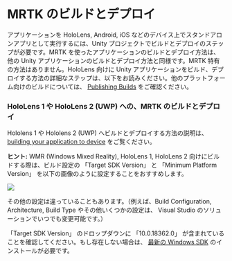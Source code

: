 # MRTK のビルドとデプロイ
アプリケーションを HoloLens, Android, iOS などのデバイス上でスタンドアロンアプリとして実行するには、Unity プロジェクトでビルドとデプロイのステップが必要です。MRTK を使ったアプリケーションのビルドとデプロイ方法は、他の Unity アプリケーションのビルドとデプロイ方法と同様です。MRTK 特有の方法はありません。HoloLens 向けに Unity アプリケーションをビルド、デプロイする方法の詳細なステップは、以下をお読みください。他のプラットフォーム向けのビルドについては、 [Publishing Builds](https://docs.unity3d.com/Manual/PublishingBuilds.html) をご確認ください。

### HoloLens 1 や HoloLens 2 (UWP) への、MRTK のビルドとデプロイ
Hololens 1 や Hololens 2 (UWP) へビルドとデプロイする方法の説明は、[building your application to device](https://docs.microsoft.com/en-us/windows/mixed-reality/mrlearning-base-ch1#build-your-application-to-your-device) をご覧ください。

**ヒント:** WMR (Windows Mixed Reality), HoloLens 1, HoloLens 2 向けにビルドする際は、ビルド設定の 「Target SDK Version」 
と 「Minimum Platform Version」 を以下の画像のように設定することをおすすめします。

![](../Documentation/Images/getting_started/BuildWindow.png)

その他の設定は違っていることもあります。（例えば、Build Configuration, Architecture, Build Type やその他いくつかの設定は、
Visual Studio のソリューションでいつでも変更可能です。）

「Target SDK Version」 のドロップダウンに 「10.0.18362.0」 が含まれていることを確認してください。もし存在しない場合は、
[最新の Windows SDK](https://developer.microsoft.com/en-us/windows/downloads/windows-10-sdk) のインストールが必要です。
